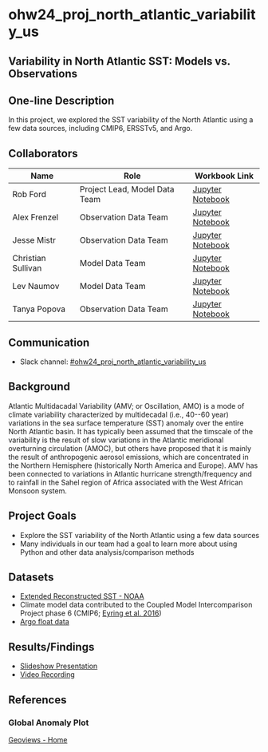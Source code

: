 # ohw24_proj_north_atlantic_variability_us

## Variability in North Atlantic SST: Models vs. Observations

## One-line Description

In this project, we explored the SST variability of the North Atlantic using a few data sources, including CMIP6, ERSSTv5, and Argo.

## Collaborators

| Name                | Role                          | Workbook Link |
|---------------------|-------------------------------|---------------|
| Rob Ford            | Project Lead, Model Data Team | [Jupyter Notebook](https://github.com/oceanhackweek/ohw24_proj_north_atlantic_variability_us/blob/main/contributor_folders/Robert_Ford/amv-obs-mod.ipynb) |
| Alex Frenzel        | Observation Data Team         | [Jupyter Notebook]() | 
| Jesse Mistr         | Observation Data Team         | [Jupyter Notebook](https://github.com/oceanhackweek/ohw24_proj_north_atlantic_variability_us/blob/main/contributor_folders/Jesse_Mistr/Jesse_M_Work.ipynb) |
| Christian Sullivan  | Model Data Team               | [Jupyter Notebook]() |
| Lev Naumov          | Model Data Team               | [Jupyter Notebook](https://github.com/oceanhackweek/ohw24_proj_north_atlantic_variability_us/blob/main/contributor_folders/Lev_N/Lev_notebook.ipynb) |
| Tanya Popova        | Observation Data Team         | [Jupyter Notebook]() |

## Communication

* Slack channel: [#ohw24_proj_north_atlantic_variability_us](https://oceanhackweek.slack.com/archives/C07JQGB2R0S)

## Background

Atlantic Multidacadal Variability (AMV; or Oscillation, AMO) is a mode of climate variability characterized by multidecadal (i.e., 40--60 year) variations in the sea surface temperature (SST) anomaly over the entire North Atlantic basin. It has typically been assumed that the timscale of the variability is the result of slow variations in the Atlantic meridional overturning circulation (AMOC), but others have proposed that it is mainly the result of anthropogenic aerosol emissions, which are concentrated in the Northern Hemisphere (historically North America and Europe). AMV has been connected to variations in Atlantic hurricane strength/frequency and to rainfall in the Sahel region of Africa associated with the West African Monsoon system.

## Project Goals
- Explore the SST variability of the North Atlantic using a few data sources
- Many individuals in our team had a goal to learn more about using Python and other data analysis/comparison methods

## Datasets
- [Extended Reconstructed SST - NOAA](https://www.ncei.noaa.gov/products/extended-reconstructed-sst)
- Climate model data contributed to the Coupled Model Intercomparison Project phase 6 (CMIP6; [Eyring et al. 2016](https://gmd.copernicus.org/articles/9/1937/2016/))
- [Argo float data](https://erddap.ifremer.fr/erddap/index.html)

## Results/Findings

- [Slideshow Presentation](https://docs.google.com/presentation/d/1SMhXfzafKxXilCUB3UQvUugZIr-3IC_KZxLx407MCgM/edit?usp=sharing)
- [Video Recording]()

## References
### Global Anomaly Plot
[Geoviews - Home](https://geoviews.org/index.html)
